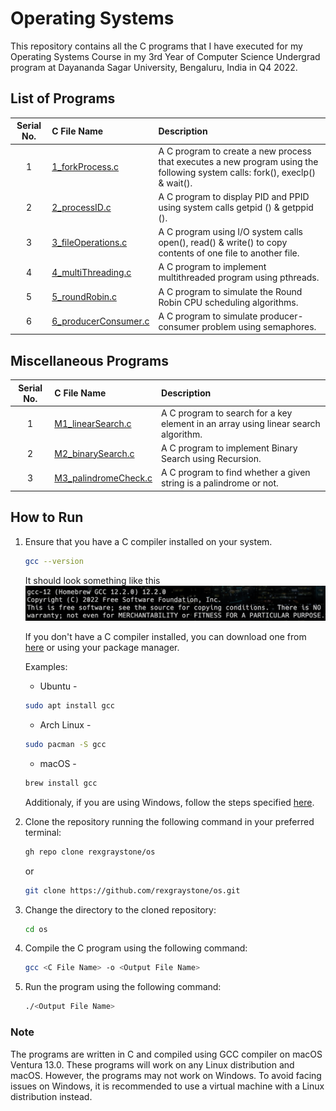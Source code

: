 # Operating Systems

This repository contains all the C programs that I have executed for my Operating Systems Course in my 3rd Year of Computer Science Undergrad program at Dayananda Sagar University, Bengaluru, India in Q4 2022.

## List of Programs

| Serial No. | C File Name | Description |
| :---: | :--- | :--- |
| 1  | [1_forkProcess.c](https://github.com/rexgraystone/os/blob/master/1_forkProcess.c)  | A C program to create a new process that executes a new program using the following system calls: fork(), execlp() & wait(). |
| 2  | [2_processID.c](https://github.com/rexgraystone/os/blob/master/2_processID.c)  | A C program to display PID and PPID using system calls getpid () & getppid (). |
| 3  | [3_fileOperations.c](https://github.com/rexgraystone/os/blob/master/3_fileOperations.c)  | A C program using I/O system calls open(), read() & write() to copy contents of one file to another file. |
| 4  | [4_multiThreading.c](https://github.com/rexgraystone/os/blob/master/4_multiThreading.c)  | A C program to implement multithreaded program using pthreads. |
| 5  | [5_roundRobin.c](https://github.com/rexgraystone/os/blob/master/5_roundRobin.c)  | A C program to simulate the Round Robin CPU scheduling algorithms. |
| 6  | [6_producerConsumer.c](https://github.com/rexgraystone/os/blob/master/6_producerConsumer.c)  | A C program to simulate producer-consumer problem using semaphores. |

## Miscellaneous Programs

| Serial No. | C File Name | Description |
| :---: | :--- | :--- |
| 1  | [M1_linearSearch.c](https://github.com/rexgraystone/os/blob/master/M1_linearSearch.c)  | A C program to search for a key element in an array using linear search algorithm. |
| 2  | [M2_binarySearch.c](https://github.com/rexgraystone/os/blob/master/M2_binarySearch.c)  | A C program to implement Binary Search using Recursion. |
| 3  | [M3_palindromeCheck.c](https://github.com/rexgraystone/os/blob/master/M3_palindromeCheck.c)  | A C program to find whether a given string is a palindrome or not. |

## How to Run

1. Ensure that you have a C compiler installed on your system.

    ```bash
    gcc --version
    ```

    It should look something like this ![GCC Version](Images/GCC_Version.png "GCC Version")

    If you don't have a C compiler installed, you can download one from [here](https://sourceforge.net/projects/mingw/) or using your package manager.

    Examples:
    - Ubuntu -

    ```bash
    sudo apt install gcc
    ```

    - Arch Linux -

    ```bash
    sudo pacman -S gcc
    ```

    - macOS -

    ```bash
    brew install gcc
    ```

    Additionaly, if you are using Windows, follow the steps specified [here](https://www.scaler.com/topics/c/c-compiler-for-windows/).

2. Clone the repository running the following command in your preferred terminal:

    ``` bash
    gh repo clone rexgraystone/os
    ```

    or

    ``` bash
    git clone https://github.com/rexgraystone/os.git
    ```

3. Change the directory to the cloned repository:

    ``` bash
    cd os
    ```

4. Compile the C program using the following command:

    ``` bash
    gcc <C File Name> -o <Output File Name>
    ```

5. Run the program using the following command:

    ``` bash
    ./<Output File Name>
    ```

### Note

The programs are written in C and compiled using GCC compiler on macOS Ventura 13.0.
These programs will work on any Linux distribution and macOS. However, the programs may not work on Windows. To avoid facing issues on Windows, it is recommended to use a virtual machine with a Linux distribution instead.
